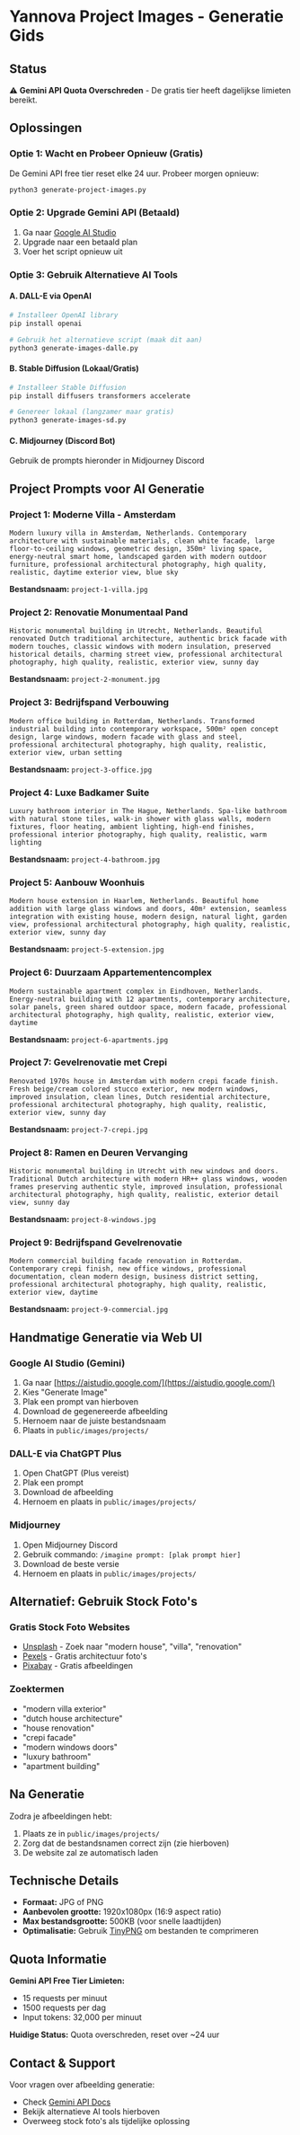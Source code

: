 # Yannova Project Images - Generatie Gids

## Status
⚠️ **Gemini API Quota Overschreden** - De gratis tier heeft dagelijkse limieten bereikt.

## Oplossingen

### Optie 1: Wacht en Probeer Opnieuw (Gratis)
De Gemini API free tier reset elke 24 uur. Probeer morgen opnieuw:

```bash
python3 generate-project-images.py
```

### Optie 2: Upgrade Gemini API (Betaald)
1. Ga naar [Google AI Studio](https://aistudio.google.com/)
2. Upgrade naar een betaald plan
3. Voer het script opnieuw uit

### Optie 3: Gebruik Alternatieve AI Tools

#### A. DALL-E via OpenAI
```bash
# Installeer OpenAI library
pip install openai

# Gebruik het alternatieve script (maak dit aan)
python3 generate-images-dalle.py
```

#### B. Stable Diffusion (Lokaal/Gratis)
```bash
# Installeer Stable Diffusion
pip install diffusers transformers accelerate

# Genereer lokaal (langzamer maar gratis)
python3 generate-images-sd.py
```

#### C. Midjourney (Discord Bot)
Gebruik de prompts hieronder in Midjourney Discord

## Project Prompts voor AI Generatie

### Project 1: Moderne Villa - Amsterdam
```
Modern luxury villa in Amsterdam, Netherlands. Contemporary architecture with sustainable materials, clean white facade, large floor-to-ceiling windows, geometric design, 350m² living space, energy-neutral smart home, landscaped garden with modern outdoor furniture, professional architectural photography, high quality, realistic, daytime exterior view, blue sky
```
**Bestandsnaam:** `project-1-villa.jpg`

### Project 2: Renovatie Monumentaal Pand
```
Historic monumental building in Utrecht, Netherlands. Beautiful renovated Dutch traditional architecture, authentic brick facade with modern touches, classic windows with modern insulation, preserved historical details, charming street view, professional architectural photography, high quality, realistic, exterior view, sunny day
```
**Bestandsnaam:** `project-2-monument.jpg`

### Project 3: Bedrijfspand Verbouwing
```
Modern office building in Rotterdam, Netherlands. Transformed industrial building into contemporary workspace, 500m² open concept design, large windows, modern facade with glass and steel, professional architectural photography, high quality, realistic, exterior view, urban setting
```
**Bestandsnaam:** `project-3-office.jpg`

### Project 4: Luxe Badkamer Suite
```
Luxury bathroom interior in The Hague, Netherlands. Spa-like bathroom with natural stone tiles, walk-in shower with glass walls, modern fixtures, floor heating, ambient lighting, high-end finishes, professional interior photography, high quality, realistic, warm lighting
```
**Bestandsnaam:** `project-4-bathroom.jpg`

### Project 5: Aanbouw Woonhuis
```
Modern house extension in Haarlem, Netherlands. Beautiful home addition with large glass windows and doors, 40m² extension, seamless integration with existing house, modern design, natural light, garden view, professional architectural photography, high quality, realistic, exterior view, sunny day
```
**Bestandsnaam:** `project-5-extension.jpg`

### Project 6: Duurzaam Appartementencomplex
```
Modern sustainable apartment complex in Eindhoven, Netherlands. Energy-neutral building with 12 apartments, contemporary architecture, solar panels, green shared outdoor space, modern facade, professional architectural photography, high quality, realistic, exterior view, daytime
```
**Bestandsnaam:** `project-6-apartments.jpg`

### Project 7: Gevelrenovatie met Crepi
```
Renovated 1970s house in Amsterdam with modern crepi facade finish. Fresh beige/cream colored stucco exterior, new modern windows, improved insulation, clean lines, Dutch residential architecture, professional architectural photography, high quality, realistic, exterior view, sunny day
```
**Bestandsnaam:** `project-7-crepi.jpg`

### Project 8: Ramen en Deuren Vervanging
```
Historic monumental building in Utrecht with new windows and doors. Traditional Dutch architecture with modern HR++ glass windows, wooden frames preserving authentic style, improved insulation, professional architectural photography, high quality, realistic, exterior detail view, sunny day
```
**Bestandsnaam:** `project-8-windows.jpg`

### Project 9: Bedrijfspand Gevelrenovatie
```
Modern commercial building facade renovation in Rotterdam. Contemporary crepi finish, new office windows, professional documentation, clean modern design, business district setting, professional architectural photography, high quality, realistic, exterior view, daytime
```
**Bestandsnaam:** `project-9-commercial.jpg`

## Handmatige Generatie via Web UI

### Google AI Studio (Gemini)
1. Ga naar [https://aistudio.google.com/](https://aistudio.google.com/)
2. Kies "Generate Image"
3. Plak een prompt van hierboven
4. Download de gegenereerde afbeelding
5. Hernoem naar de juiste bestandsnaam
6. Plaats in `public/images/projects/`

### DALL-E via ChatGPT Plus
1. Open ChatGPT (Plus vereist)
2. Plak een prompt
3. Download de afbeelding
4. Hernoem en plaats in `public/images/projects/`

### Midjourney
1. Open Midjourney Discord
2. Gebruik commando: `/imagine prompt: [plak prompt hier]`
3. Download de beste versie
4. Hernoem en plaats in `public/images/projects/`

## Alternatief: Gebruik Stock Foto's

### Gratis Stock Foto Websites
- [Unsplash](https://unsplash.com/) - Zoek naar "modern house", "villa", "renovation"
- [Pexels](https://www.pexels.com/) - Gratis architectuur foto's
- [Pixabay](https://pixabay.com/) - Gratis afbeeldingen

### Zoektermen
- "modern villa exterior"
- "dutch house architecture"
- "house renovation"
- "crepi facade"
- "modern windows doors"
- "luxury bathroom"
- "apartment building"

## Na Generatie

Zodra je afbeeldingen hebt:
1. Plaats ze in `public/images/projects/`
2. Zorg dat de bestandsnamen correct zijn (zie hierboven)
3. De website zal ze automatisch laden

## Technische Details

- **Formaat:** JPG of PNG
- **Aanbevolen grootte:** 1920x1080px (16:9 aspect ratio)
- **Max bestandsgrootte:** 500KB (voor snelle laadtijden)
- **Optimalisatie:** Gebruik [TinyPNG](https://tinypng.com/) om bestanden te comprimeren

## Quota Informatie

**Gemini API Free Tier Limieten:**
- 15 requests per minuut
- 1500 requests per dag
- Input tokens: 32,000 per minuut

**Huidige Status:** Quota overschreden, reset over ~24 uur

## Contact & Support

Voor vragen over afbeelding generatie:
- Check [Gemini API Docs](https://ai.google.dev/gemini-api/docs/rate-limits)
- Bekijk alternatieve AI tools hierboven
- Overweeg stock foto's als tijdelijke oplossing


